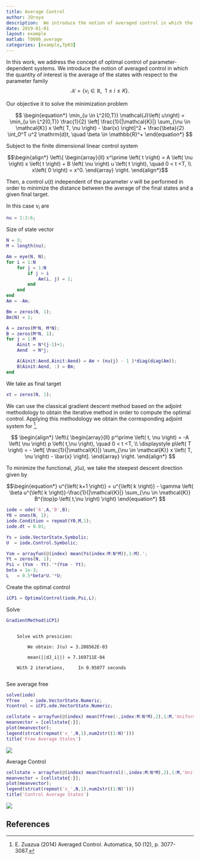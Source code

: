 ```yaml
---
title: Average Control 
author: JOroya
description:  We introduce the notion of averaged control in which the quantity of interest is the average of the states with respect to the parameter family
date: 2019-01-01
layout: example
matlab: T0006_average
categories: [example,Tp03]
---
```


In this work, we address the concept of optimal control of parameter-dependent systems. We introduce the notion of averaged control in which the quantity of interest is the average of the states with respect to the parameter family $$\mathcal{K}= \left\{ \nu_i \in \mathbb{R}, \enspace 1\leq i \leq K \right\}.$$


Our objective it to solve the minimization problem


$$ \begin{equation*} \min_{u \in L^2(0,T)} \mathcal{J}\left( u\right) = \min_{u \in L^2(0,T)} \frac{1}{2} \left[ \frac{1}{|\mathcal{K}|} \sum_{\nu \in \mathcal{K}} x \left( T, \nu \right) - \bar{x} \right]^2  + \frac{\beta}{2} \int_0^T u^2 \mathrm{d}t, \quad \beta \in \mathbb{R}^+ \end{equation*} $$


Subject to the finite dimensional linear control system


$$\begin{align*}  \left\{ \begin{array}{ll} x^\prime \left( t \right) = A \left( \nu \right) x \left( t \right) + B \left( \nu \right) u \left( t \right), \quad 0 < t <T, \\ x\left( 0 \right) = x^0. \end{array} \right. \end{align*}$$


Then, a control $u\left( t \right)$ independent of the parameter $\nu$ will be performed in order to minimize the distance between the average of the final states and a given final target.


In this case $\nu_i$ are

```matlab
nu = 1:2:6;
```


Size of state vector

```matlab
N = 3;
M = length(nu);

Am = eye(N, N);
for i = 1:N
    for j = 1:N
        if j > i
            Am(i, j) = 1;
        end
    end
end
Am = -Am;

Bm = zeros(N, 1);
Bm(N) = 1;

A = zeros(M*N, M*N);
B = zeros(M*N, 1);
for j = 1:M
    Ainit = N*(j-1)+1;
    Aend  = N*j;

    A(Ainit:Aend,Ainit:Aend) = Am + (nu(j) - 1 )*diag(diag(Am));
    B(Ainit:Aend, :) = Bm;
end
```


We take as final target

```matlab
xt = zeros(N, 1);
```


We can use the classical gradient descent method based on the adjoint methodology to obtain the iterative method in order to compute the optimal control. Applying this methodology we obtain the corresponding adjoint system for [^fn],


$$ \begin{align*} \left\{ \begin{array}{ll} p^\prime \left( t, \nu \right) = -A \left( \nu \right) p \left( t,\nu \right), \quad 0 < t <T, \\ \displaystyle p\left( T \right) = - \left[ \frac{1}{|\mathcal{K}|} \sum_{\nu \in \mathcal{K}} x \left( T, \nu \right) - \bar{x} \right]. \end{array} \right. \end{align*} $$


To minimize the functional, $\mathcal{J}\left( u\right)$, we take the steepest descent direction given by


$$\begin{equation*} u^{\left( k+1 \right)} = u^{\left( k \right)} - \gamma \left( \beta u^{\left( k \right)}-\frac{1}{|\mathcal{K}|} \sum_{\nu \in \mathcal{K}} B^{\top}p \left( t,\nu \right) \right) \end{equation*} $$

```matlab
iode = ode('A',A,'B',B);
Y0 = ones(N, 1);
iode.Condition = repmat(Y0,M,1);
iode.dt = 0.01;
```

```matlab
Ys = iode.VectorState.Symbolic;
U  = iode.Control.Symbolic;
```

```matlab
Ysm = arrayfun(@(index) mean(Ys(index:M:N*M)),1:M).';
Yt = zeros(N, 1);
Psi = (Ysm - Yt).'*(Ysm - Yt);
beta = 1e-3;
L   = 0.5*beta*U.'*U;
```


Create the optimal control

```matlab
iCP1 = OptimalControl(iode,Psi,L);
```


Solve

```matlab
GradientMethod(iCP1)
```


```

    Solve with presicion: 

        We obtain: J(u) = 3.208562E-03

        mean(||dJ_i||) = 7.169711E-04

    With 2 iterations,     In 0.95077 seconds


```


See average free

```matlab
solve(iode)
Yfree    = iode.VectorState.Numeric;
Ycontrol = iCP1.ode.VectorState.Numeric;
```

```matlab
cellstate = arrayfun(@(index) mean(Yfree(:,index:M:N*M),2),1:M,'UniformOutput',0);
meanvector = [cellstate{:}];
plot(meanvector);
legend(strcat(repmat('x_',N,1),num2str((1:N)')))
title('Free Average States')
```


![]({{site.url}}/{{site.baseurl}}/assets/imgs/Tp03/T0001/copiaRM_01.png)

Average Control

```matlab
cellstate = arrayfun(@(index) mean(Ycontrol(:,index:M:N*M),2),1:M,'UniformOutput',0);
meanvector = [cellstate{:}];
plot(meanvector);
legend(strcat(repmat('x_',N,1),num2str((1:N)')))
title('Control Average States')
```


![]({{site.url}}/{{site.baseurl}}/assets/imgs/Tp03/T0001/copiaRM_02.png)


## References


[^fn]:  E. Zuazua (2014) Averaged Control. Automatica, 50 (12), p. 3077-3087.


